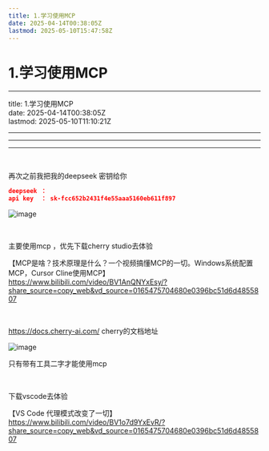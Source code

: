 ```yaml
---
title: 1.学习使用MCP
date: 2025-04-14T00:38:05Z
lastmod: 2025-05-10T15:47:58Z
---
```


# 1.学习使用MCP

---

title: 1.学习使用MCP  
date: 2025-04-14T00:38:05Z  
lastmod: 2025-05-10T11:10:21Z

---

---

---

‍

再次之前我把我的deepseek 密钥给你

```json
deepseek ：
api key  ： sk-fcc652b2431f4e55aaa5160eb611f897
```

![image](assets/image-20250414004240-lm9umy3.png)

‍

主要使用mcp ，优先下载cherry studio去体验

【MCP是啥？技术原理是什么？一个视频搞懂MCP的一切。Windows系统配置MCP，Cursor Cline使用MCP】 https://www.bilibili.com/video/BV1AnQNYxEsy/?share_source=copy_web&vd_source=0165475704680e0396bc51d6d4855807

‍

https://docs.cherry-ai.com/   cherry的文档地址

![image](assets/image-20250414004731-ivvisrd.png)

只有带有工具二字才能使用mcp

‍

下载vscode去体验

【VS Code 代理模式改变了一切】 https://www.bilibili.com/video/BV1o7d9YxEvR/?share_source=copy_web&vd_source=0165475704680e0396bc51d6d4855807

‍

